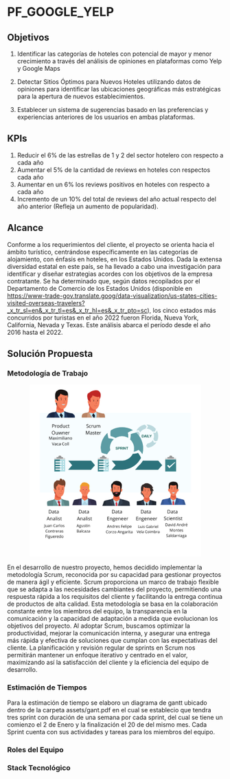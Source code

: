 # PF_GOOGLE_YELP

## Objetivos

1. Identificar las categorías de hoteles con potencial de mayor y menor crecimiento a través del análisis de opiniones en plataformas como Yelp y Google Maps

2. Detectar Sitios Óptimos para Nuevos Hoteles utilizando datos de opiniones para identificar las ubicaciones geográficas más estratégicas para la apertura de nuevos establecimientos.

3. Establecer un sistema de sugerencias basado en las preferencias y experiencias anteriores de los usuarios en ambas plataformas.

## KPIs

1. Reducir el 6% de las estrellas de 1 y 2 del sector hotelero con respecto a cada año
2. Aumentar el 5% de la cantidad de reviews en hoteles con respectos cada año
3. Aumentar en un 6% los reviews positivos en hoteles con respecto a cada año
4. Incremento de un 10% del total de reviews del año actual respecto del año anterior (Refleja un aumento de popularidad).

## Alcance

Conforme a los requerimientos del cliente, el proyecto se orienta hacia el ámbito turístico, centrándose específicamente en las categorías de alojamiento, con énfasis en hoteles, en los Estados Unidos. Dada la extensa diversidad estatal en este país, se ha llevado a cabo una investigación para identificar y diseñar estrategias acordes con los objetivos de la empresa contratante. Se ha determinado que, según datos recopilados por el Departamento de Comercio de los Estados Unidos (disponible en https://www-trade-gov.translate.goog/data-visualization/us-states-cities-visited-overseas-travelers?_x_tr_sl=en&_x_tr_tl=es&_x_tr_hl=es&_x_tr_pto=sc), los cinco estados más concurridos por turistas en el año 2022 fueron Florida, Nueva York, California, Nevada y Texas. Este análisis abarca el período desde el año 2016 hasta el 2022.

## Solución Propuesta

### Metodología de Trabajo

<p align="center">
  <img src="./assets/scrum.png" alt="Descripción de la imagen" width="400" height="400">
</p>

En el desarrollo de nuestro proyecto, hemos decidido implementar la metodología Scrum, reconocida por su capacidad para gestionar proyectos de manera ágil y eficiente. Scrum proporciona un marco de trabajo flexible que se adapta a las necesidades cambiantes del proyecto, permitiendo una respuesta rápida a los requisitos del cliente y facilitando la entrega continua de productos de alta calidad. Esta metodología se basa en la colaboración constante entre los miembros del equipo, la transparencia en la comunicación y la capacidad de adaptación a medida que evolucionan los objetivos del proyecto. Al adoptar Scrum, buscamos optimizar la productividad, mejorar la comunicación interna, y asegurar una entrega más rápida y efectiva de soluciones que cumplan con las expectativas del cliente. La planificación y revisión regular de sprints en Scrum nos permitirán mantener un enfoque iterativo y centrado en el valor, maximizando así la satisfacción del cliente y la eficiencia del equipo de desarrollo.

### Estimación de Tiempos

Para la estimación de tiempo se elaboro un diagrama de gantt ubicado dentro de la carpeta assets/gant.pdf en el cual se establecio que tendra tres sprint con duración de una semana por cada sprint, del cual se tiene un comienzo el 2 de Enero y la finalización el 20 de del mismo mes.
Cada Sprint cuenta con sus actividades y tareas para los miembros del equipo.

### Roles del Equipo

### Stack Tecnológico
